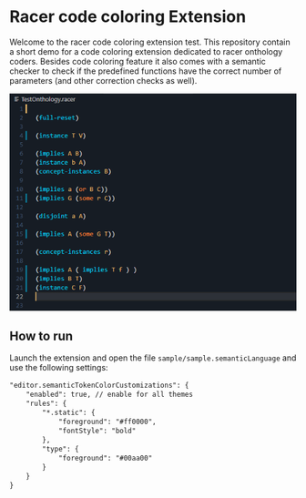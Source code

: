 # Racer code coloring Extension
Welcome to the racer code coloring extension test.
This repository contain a short demo for a code coloring extension
dedicated to racer onthology coders. 
Besides code coloring feature it also comes with a semantic checker to
check if the predefined functions have the correct number of parameters (and other correction
checks as well).

![Screenshot](CodeColoring.png)

## How to run

Launch the extension and open the file `sample/sample.semanticLanguage` and use the following settings:

```jsonc
"editor.semanticTokenColorCustomizations": {
	"enabled": true, // enable for all themes
	"rules": {
		"*.static": {
			"foreground": "#ff0000",
			"fontStyle": "bold"
		},
		"type": {
			"foreground": "#00aa00"
		}
	}
}
```
